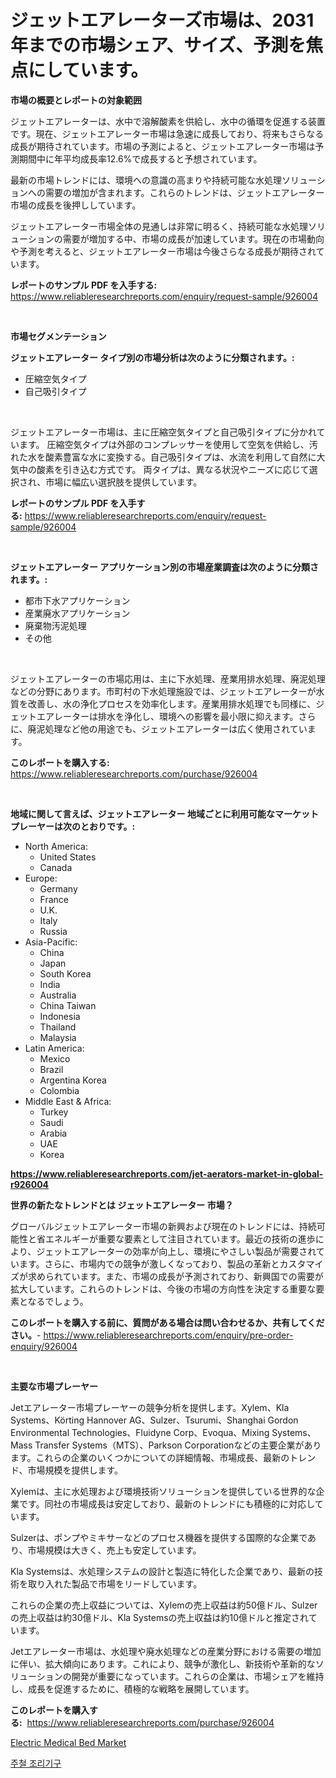 <p><h1>ジェットエアレーターズ市場は、2031年までの市場シェア、サイズ、予測を焦点にしています。</h1></p><p><strong>市場の概要とレポートの対象範囲</strong></p>
<p><p>ジェットエアレーターは、水中で溶解酸素を供給し、水中の循環を促進する装置です。現在、ジェットエアレーター市場は急速に成長しており、将来もさらなる成長が期待されています。市場の予測によると、ジェットエアレーター市場は予測期間中に年平均成長率12.6%で成長すると予想されています。</p><p>最新の市場トレンドには、環境への意識の高まりや持続可能な水処理ソリューションへの需要の増加が含まれます。これらのトレンドは、ジェットエアレーター市場の成長を後押ししています。</p><p>ジェットエアレーター市場全体の見通しは非常に明るく、持続可能な水処理ソリューションの需要が増加する中、市場の成長が加速しています。現在の市場動向や予測を考えると、ジェットエアレーター市場は今後さらなる成長が期待されています。</p></p>
<p><strong>レポートのサンプル PDF を入手する:</strong> <a href="https://www.reliableresearchreports.com/enquiry/request-sample/926004">https://www.reliableresearchreports.com/enquiry/request-sample/926004</a></p>
<p>&nbsp;</p>
<p><strong>市場セグメンテーション</strong></p>
<p><strong>ジェットエアレーター タイプ別の市場分析は次のように分類されます。:</strong></p>
<p><ul><li>圧縮空気タイプ</li><li>自己吸引タイプ</li></ul></p>
<p>&nbsp;</p>
<p><p>ジェットエアレーター市場は、主に圧縮空気タイプと自己吸引タイプに分かれています。 圧縮空気タイプは外部のコンプレッサーを使用して空気を供給し、汚れた水を酸素豊富な水に変換する。自己吸引タイプは、水流を利用して自然に大気中の酸素を引き込む方式です。 両タイプは、異なる状況やニーズに応じて選択され、市場に幅広い選択肢を提供しています。 </p></p>
<p><strong>レポートのサンプル PDF を入手する:</strong>&nbsp;<a href="https://www.reliableresearchreports.com/enquiry/request-sample/926004">https://www.reliableresearchreports.com/enquiry/request-sample/926004</a></p>
<p>&nbsp;</p>
<p><strong> ジェットエアレーター アプリケーション別の市場産業調査は次のように分類されます。:</strong></p>
<p><ul><li>都市下水アプリケーション</li><li>産業廃水アプリケーション</li><li>廃棄物汚泥処理</li><li>その他</li></ul></p>
<p>&nbsp;</p>
<p><p>ジェットエアレーターの市場応用は、主に下水処理、産業用排水処理、廃泥処理などの分野にあります。市町村の下水処理施設では、ジェットエアレーターが水質を改善し、水の浄化プロセスを効率化します。産業用排水処理でも同様に、ジェットエアレーターは排水を浄化し、環境への影響を最小限に抑えます。さらに、廃泥処理など他の用途でも、ジェットエアレーターは広く使用されています。</p></p>
<p><strong>このレポートを購入する:</strong>&nbsp; <a href="https://www.reliableresearchreports.com/purchase/926004">https://www.reliableresearchreports.com/purchase/926004</a></p>
<p>&nbsp;</p>
<p><strong>地域に関して言えば、ジェットエアレーター 地域ごとに利用可能なマーケットプレーヤーは次のとおりです。:</strong></p>
<p><ul>
    <li>
        North America:
        <ul>
            <li>United States</li>
            <li>Canada</li>
        </ul>
    </li>
    <li>
        Europe:
        <ul>
            <li>Germany</li>
            <li>France</li>
            <li>U.K.</li>
            <li>Italy</li>
            <li>Russia</li>
        </ul>
    </li>
    <li>
        Asia-Pacific:
        <ul>
            <li>China</li>
            <li>Japan</li>
            <li>South Korea</li>
            <li>India</li>
            <li>Australia</li>
            <li>China Taiwan</li>
            <li>Indonesia</li>
            <li>Thailand</li>
            <li>Malaysia</li>
        </ul>
    </li>
    <li>
        Latin America:
        <ul>
            <li>Mexico</li>
            <li>Brazil</li>
            <li>Argentina Korea</li>
            <li>Colombia</li>
        </ul>
    </li>
    <li>
        Middle East & Africa:
        <ul>
            <li>Turkey</li>
            <li>Saudi</li>
            <li>Arabia</li>
            <li>UAE</li>
            <li>Korea</li>
        </ul>
    </li>
    </ul></p>
<p><strong><a href="https://www.reliableresearchreports.com/jet-aerators-market-in-global-r926004">https://www.reliableresearchreports.com/jet-aerators-market-in-global-r926004</a></strong>&nbsp;</p>
<p><strong>世界の新たなトレンドとは ジェットエアレーター 市場？</strong></p>
<p><p>グローバルジェットエアレーター市場の新興および現在のトレンドには、持続可能性と省エネルギーが重要な要素として注目されています。最近の技術の進歩により、ジェットエアレーターの効率が向上し、環境にやさしい製品が需要されています。さらに、市場内での競争が激しくなっており、製品の革新とカスタマイズが求められています。また、市場の成長が予測されており、新興国での需要が拡大しています。これらのトレンドは、今後の市場の方向性を決定する重要な要素となるでしょう。</p></p>
<p><strong>このレポートを購入する前に、質問がある場合は問い合わせるか、共有してください。</strong>- <a href="https://www.reliableresearchreports.com/enquiry/pre-order-enquiry/926004">https://www.reliableresearchreports.com/enquiry/pre-order-enquiry/926004</a></p>
<p>&nbsp;</p>
<p><strong>主要な市場プレーヤー</strong></p>
<p><p>Jetエアレーター市場プレーヤーの競争分析を提供します。Xylem、Kla Systems、Körting Hannover AG、Sulzer、Tsurumi、Shanghai Gordon Environmental Technologies、Fluidyne Corp、Evoqua、Mixing Systems、Mass Transfer Systems（MTS）、Parkson Corporationなどの主要企業があります。これらの企業のいくつかについての詳細情報、市場成長、最新のトレンド、市場規模を提供します。</p><p>Xylemは、主に水処理および環境技術ソリューションを提供している世界的な企業です。同社の市場成長は安定しており、最新のトレンドにも積極的に対応しています。</p><p>Sulzerは、ポンプやミキサーなどのプロセス機器を提供する国際的な企業であり、市場規模は大きく、売上も安定しています。</p><p>Kla Systemsは、水処理システムの設計と製造に特化した企業であり、最新の技術を取り入れた製品で市場をリードしています。</p><p>これらの企業の売上収益については、Xylemの売上収益は約50億ドル、Sulzerの売上収益は約30億ドル、Kla Systemsの売上収益は約10億ドルと推定されています。</p><p>Jetエアレーター市場は、水処理や廃水処理などの産業分野における需要の増加に伴い、拡大傾向にあります。これにより、競争が激化し、新技術や革新的なソリューションの開発が重要になっています。これらの企業は、市場シェアを維持し、成長を促進するために、積極的な戦略を展開しています。</p></p>
<p><strong>このレポートを購入する:</strong>&nbsp;&nbsp;<a href="https://www.reliableresearchreports.com/purchase/926004">https://www.reliableresearchreports.com/purchase/926004</a></p>
<p><p><a href="https://github.com/AKSHATREPORTPRIME/Market-Research-Report-List-4/blob/main/electric-medical-bed-market.md">Electric Medical Bed Market</a></p><p><a href="https://github.com/rsg307664904/Market-Research-Report-List-1/blob/main/883359921056.md">주철 조리기구</a></p></p>